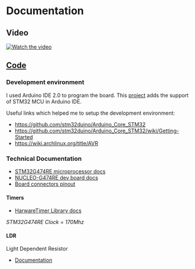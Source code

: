 # Documentation

## Video

[![Watch the video](https://img.youtube.com/vi/LV-JbSkoToc/hqdefault.jpg)](https://www.youtube.com/embed/LV-JbSkoToc)

## [Code](./src/main.ino)

### Development environment

I used Arduino IDE 2.0 to program the board.
This [project](https://github.com/stm32duino/Arduino_Core_STM32) adds the support of STM32 MCU in Arduino IDE.

Useful links which helped me to setup the development environment:

- <https://github.com/stm32duino/Arduino_Core_STM32>
- <https://github.com/stm32duino/Arduino_Core_STM32/wiki/Getting-Started>
- <https://wiki.archlinux.org/title/AVR>

### Technical Documentation

- [STM32G474RE microprocessor docs](https://www.st.com/en/microcontrollers-microprocessors/stm32g474re.html#documentation)
- [NUCLEO-G474RE dev board docs](https://www.st.com/en/evaluation-tools/nucleo-g474re.html#documentation)
- [Board connectors pinout](https://www.st.com/content/ccc/resource/technical/layouts_and_diagrams/schematic_pack/97/ba/59/c2/f3/83/4d/fe/x-nucleo-plc01a1_schematic.pdf/files/x-nucleo-plc01a1_schematic.pdf/jcr:content/translations/en.x-nucleo-plc01a1_schematic.pdf)

#### Timers

- [HarwareTimer Library docs](https://github.com/stm32duino/Arduino_Core_STM32/wiki/HardwareTimer-library)

*STM32G474RE Clock = 170Mhz*

#### LDR

Light Dependent Resistor

- [Documentation](./ldr/readme.md)
